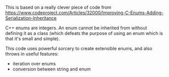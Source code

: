 This is based on a really clever piece of code from https://www.codeproject.com/Articles/32000/Improving-C-Enums-Adding-Serialization-Inheritance

C++ enums are integers. An enum cannot be inherited from without defining it as a class (which defeats the purpose of using an enum which is that it's small and simple).

This code uses powerful sorcery to create extensible enums, and also throws in useful features:
- iteration over enums
- conversion between string and enum


